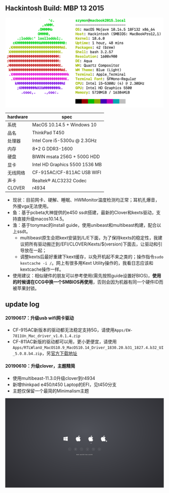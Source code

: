 ## Hackintosh Build: MBP 13 2015

![](./mbp_13_2015_info.png)

|hardware|spec|
|-|-|
|系统| MacOS 10.14.5 + Windows 10 |
|品名| ThinkPad T450 |
|处理器| Intel Core i5-5300u @ 2.3GHz |
|内存| 8*2 G DDR3-1600 |
|硬盘| BIWIN msata 256G + 500G HDD |
|显卡| Intel HD Graphics 5500 1536 MB|
|无线网络| CF-915AC/CF-811AC USB WIFI |
|声卡| Realtek® ALC3232 Codec |
|CLOVER| r4934 |

- 现状：目前网卡、硬解、睡眠、HWMonitor温度检测均正常；耳机孔爆音，外接vga无法使用。
- 鱼：基于pcbeta大神提供的e450 ssdt搭建，最新的Clover和kexts驱动，支持直接升级macos10.14.5。
- 渔：基于tonymac的install guide，使用unibeast和multibeast构建，配合以上ssdt。
  - multibeast原生会把kext安装到/L/E下面，为了保持kexts的稳定性，我建议把所有驱动搬迁到/EFI/CLOVER/Kexts/$(version)下面去，让驱动和引导放在一起；
  - 调整kexts后最好重建下kext缓存，以免开机起不来之类的；操作指令`sudo kextcache -i /`。网上有很多用Kext Utility操作的，我看日志应该和kextcache操作一样。
- 使用建议：相似硬件的朋友可以参考使用(需先按照guide设置好BIOS)，**使用的时候请在CCG中换一个SMBIOS再使用**，否则会因为机器有同一个硬件ID而被苹果封锁。

## update log

#### 20190617：升级usb wifi网卡驱动
  - CF-915AC新版本的驱动都无法稳定支持5G，请使用`Apps/EW-7811Un_Mac_driver_v1.0.1.4.zip`
  - CF-811AC新版的驱动都可以用，更小更便宜，请使用`Apps/RTLWlanU_MacOS10.9_MacOS10.14_Driver_1830.20.b31_1827.4.b32_UI_5.0.8.b4.zip`，另[官方下载地址](http://www.comfast.cn/index.php?m=content&c=index&a=show&catid=30&id=335)

#### 20190610：升级clover，主题精简
  - 使用multibeast-11.3.0升级clover到r4934
  - 新增thinkpad e450/t450 Laptop的EFI，见t450分支
  - 主题仅保留一个最简的Minimalism主题

![](EFI/CLOVER/themes/Minimalism/screenshot.png)